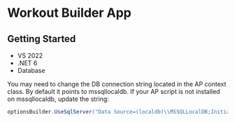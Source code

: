 # Workout Builder App
## Getting Started
- VS 2022
- .NET 6
- Database 

You may need to change the DB connection string located in the AP context class.
By default it points to mssqllocaldb. If your AP script is not installed on mssqllocaldb, update the string:
``` csharp
optionsBuilder.UseSqlServer("Data Source=(localdb)\\MSSQLLocalDB;Initial Catalog=AP");
```
